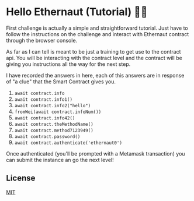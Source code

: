 # Hello Ethernaut (Tutorial) 👋🏻

First challenge is actually a simple and straightforward tutorial. Just have to follow the instructions on the challenge and interact with Ethernaut contract through the browser console.

As far as I can tell is meant to be just a training to get use to the contract api. You will be interacting with the contract level and the contract will be giving you instructions all the way for the next step.

I have recorded the answers in here, each of this answers are in response of "a clue" that the Smart Contract gives you.

1. `await contract.info`
2. `await contract.info1()`
3. `await contract.info2("hello")`
4. `fromWei(await contract.infoNum())`
5. `await contract.info42()`
6. `await contract.theMethodName()`
7. `await contract.method7123949()`
8. `await contract.password()`
9. `await contract.authenticate('ethernaut0')`

Once authenticated (you'll be prompted with a Metamask transaction) you can submit the instance an go the next level!

## License

[MIT](https://choosealicense.com/licenses/mit/)